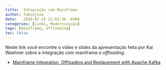 ```yaml
---
title:  Integração com Mainframe
author: fabiojose
date:   2020-07-15 22:03:36 -0300
categories: [Links, Modernização]
tags: [mainframe, offloading]
toc: false
---
```


Neste link você encontre o vídeo e slides da apresentação feita por Kai Waehner sobre a integração com mainframe e _offloading_.

- [Mainframe Integration, Offloading and Replacement with Apache Kafka](https://www.confluent.io/online-talks/offloading-and-replacement-with-apache-kafka/)